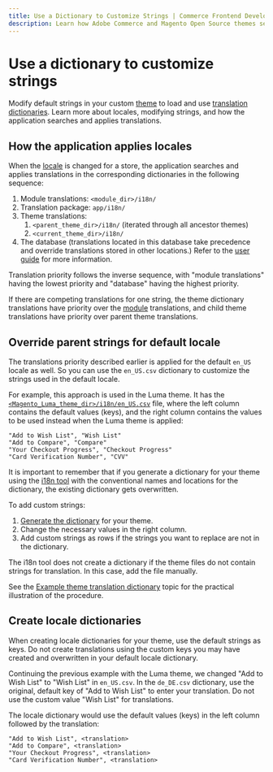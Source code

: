 ```yaml
---
title: Use a Dictionary to Customize Strings | Commerce Frontend Development
description: Learn how Adobe Commerce and Magento Open Source themes search for strings and translate them.
---
```


# Use a dictionary to customize strings

Modify default strings in your custom [theme](https://glossary.magento.com/theme) to load and use [translation dictionaries]. Learn more about locales, modifying strings, and how the application searches and applies translations.

## How the application applies locales

When the [locale](https://glossary.magento.com/locale) is changed for a store, the application searches and applies translations in the corresponding dictionaries in the following sequence:

1. Module translations: `<module_dir>/i18n/`
1. Translation package: `app/i18n/`
1. Theme translations:
   1. `<parent_theme_dir>/i18n/` (iterated through all ancestor themes)
   1. `<current_theme_dir>/i18n/`
1. The database (translations located in this database take precedence and override translations stored in other locations.)  Refer to the [user guide](https://docs.magento.com/m2/ce/user_guide/system/translate-inline.html) for more information.

<InlineAlert variant="info" slots="text"/>

Translation priority follows the inverse sequence, with "module translations" having the lowest priority and  "database" having the highest priority.

If there are competing translations for one string, the theme dictionary translations have priority over the [module](https://glossary.magento.com/module) translations, and child theme translations have priority over parent theme translations.

## Override parent strings for default locale

The translations priority described earlier is applied for the default `en_US` locale as well. So you can use the `en_US.csv` dictionary to customize the strings used in the default locale.

For example, this approach is used in the Luma theme. It has the [`<Magento_Luma_theme_dir>/i18n/en_US.csv`] file, where the left column contains the default values (keys), and the right column contains the values to be used instead when the Luma theme is applied:

```text
"Add to Wish List", "Wish List"
"Add to Compare", "Compare"
"Your Checkout Progress", "Checkout Progress"
"Card Verification Number", "CVV"
```

It is important to remember that if you generate a dictionary for your theme using the [i18n tool] with the conventional names and locations for the dictionary, the existing dictionary gets overwritten.

To add custom strings:

1. [Generate the dictionary] for your theme.
1. Change the necessary values in the right column.
1. Add custom strings as rows if the strings you want to replace are not in the dictionary.

The i18n tool does not create a dictionary if the theme files do not contain strings for translation. In this case, add the file manually.

See the [Example theme translation dictionary] topic for the practical illustration of the procedure.

## Create locale dictionaries

When creating locale dictionaries for your theme, use the default strings as keys. Do not create translations using the custom keys you may have created and overwritten in your default locale dictionary.

Continuing the previous example with the Luma theme, we changed "Add to Wish List" to "Wish List" in `en_US.csv`. In the `de_DE.csv` dictionary, use the original, default key of "Add to Wish List" to enter your translation. Do not use the custom value "Wish List" for translations.

The locale dictionary would use the default values (keys) in the left column followed by the translation:

```text
"Add to Wish List", <translation>
"Add to Compare", <translation>
"Your Checkout Progress", <translation>
"Card Verification Number", <translation>
```

[translation dictionaries]: index.md#terms
[`<Magento_Luma_theme_dir>/i18n/en_US.csv`]: https://github.com/magento/magento2/blob/2.4/app/design/frontend/Magento/luma/i18n/en_US.csv
[i18n tool]: https://devdocs.magento.com/guides/v2.4/config-guide/cli/config-cli-subcommands-i18n.html#config-cli-subcommands-xlate-dict
[Generate the dictionary]: https://devdocs.magento.com/guides/v2.4/config-guide/cli/config-cli-subcommands-i18n.html#config-cli-subcommands-xlate-dict
[Example theme translation dictionary]: practice.md
